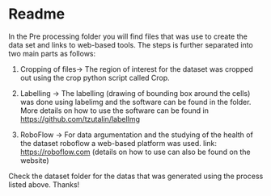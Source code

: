 # Readme
 
In the Pre processing folder you will find files that was use to create the data set and links to web-based tools. The steps is further separated into two main parts as follows:

1. Cropping of files-> The region of interest for the dataset was cropped out using the crop python script called Crop.  

2. Labelling -> The labelling (drawing of bounding box around the cells) was done using labelimg and the software can be found in the folder.
More details on how to use the software can be found in https://github.com/tzutalin/labelImg

3. RoboFlow -> For data argumentation and the studying of the health of the dataset roboflow a web-based platform was used. link: https://roboflow.com (details on how to use can also be found on the website)

Check the dataset folder for the datas that was generated using the process listed above. Thanks!

